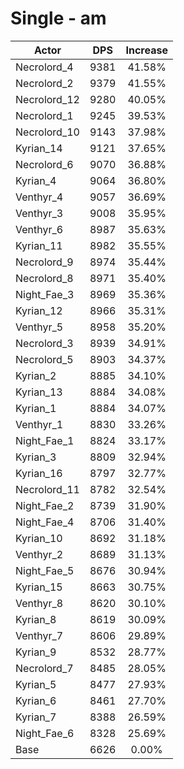 # Single - am
| Actor | DPS | Increase |
|---|:---:|:---:|
|Necrolord_4|9381|41.58%|
|Necrolord_2|9379|41.55%|
|Necrolord_12|9280|40.05%|
|Necrolord_1|9245|39.53%|
|Necrolord_10|9143|37.98%|
|Kyrian_14|9121|37.65%|
|Necrolord_6|9070|36.88%|
|Kyrian_4|9064|36.80%|
|Venthyr_4|9057|36.69%|
|Venthyr_3|9008|35.95%|
|Venthyr_6|8987|35.63%|
|Kyrian_11|8982|35.55%|
|Necrolord_9|8974|35.44%|
|Necrolord_8|8971|35.40%|
|Night_Fae_3|8969|35.36%|
|Kyrian_12|8966|35.31%|
|Venthyr_5|8958|35.20%|
|Necrolord_3|8939|34.91%|
|Necrolord_5|8903|34.37%|
|Kyrian_2|8885|34.10%|
|Kyrian_13|8884|34.08%|
|Kyrian_1|8884|34.07%|
|Venthyr_1|8830|33.26%|
|Night_Fae_1|8824|33.17%|
|Kyrian_3|8809|32.94%|
|Kyrian_16|8797|32.77%|
|Necrolord_11|8782|32.54%|
|Night_Fae_2|8739|31.90%|
|Night_Fae_4|8706|31.40%|
|Kyrian_10|8692|31.18%|
|Venthyr_2|8689|31.13%|
|Night_Fae_5|8676|30.94%|
|Kyrian_15|8663|30.75%|
|Venthyr_8|8620|30.10%|
|Kyrian_8|8619|30.09%|
|Venthyr_7|8606|29.89%|
|Kyrian_9|8532|28.77%|
|Necrolord_7|8485|28.05%|
|Kyrian_5|8477|27.93%|
|Kyrian_6|8461|27.70%|
|Kyrian_7|8388|26.59%|
|Night_Fae_6|8328|25.69%|
|Base|6626|0.00%|
